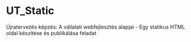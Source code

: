 # UT_Static
Újratervezés képzés: A vállalati webfejlesztés alapjai - Egy statikus HTML oldal készítése és publikálása feladat
